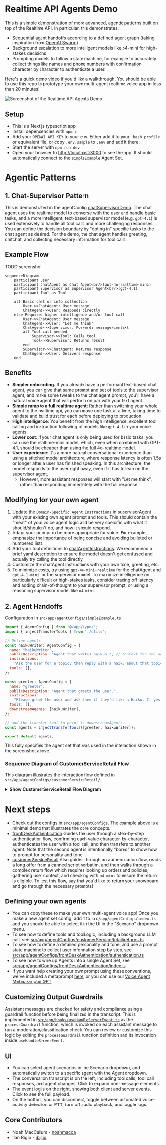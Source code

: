 # Realtime API Agents Demo

This is a simple demonstration of more advanced, agentic patterns built on top of the Realtime API. In particular, this demonstrates:
- Sequential agent handoffs according to a defined agent graph (taking inspiration from [OpenAI Swarm](https://github.com/openai/swarm))
- Background escalation to more intelligent models like o4-mini for high-stakes decisions
- Prompting models to follow a state machine, for example to accurately collect things like names and phone numbers with confirmation character by character to authenticate a user.

Here's a quick [demo video](https://x.com/OpenAIDevs/status/1880306081517432936) if you'd like a walkthrough. You should be able to use this repo to prototype your own multi-agent realtime voice app in less than 20 minutes!

![Screenshot of the Realtime API Agents Demo](/public/screenshot.png)

## Setup

- This is a Next.js typescript app
- Install dependencies with `npm i`
- Add your `OPENAI_API_KEY` to your env. Either add it to your `.bash_profile` or equivalent file, or copy `.env.sample` to `.env` and add it there.
- Start the server with `npm run dev`
- Open your browser to [http://localhost:3000](http://localhost:3000) to see the app. It should automatically connect to the `simpleExample` Agent Set.

# Agentic Patterns

## 1. Chat-Supervisor Pattern

This is demonstrated in the agentConfig [chatSupervisorDemo](src/app/agentConfigs/chatSupervisorDemo/index.ts). The chat agent uses the realtime model to converse with the user and handle basic tasks, and a more intelligent, text-based supervisor model (e.g. `gpt-4.1`) is used extensively to handle all tool calls and more challenging responses. You can define the decision boundary by "opting in" specific tasks to the chat agent as desired. For the demo, the chat agent handles greeting, chitchat, and collecting necessary information for tool calls.

## Example Flow
TODO screenshot

```mermaid
sequenceDiagram
    participant User
    participant ChatAgent as Chat Agent<br/>(gpt-4o-realtime-mini)
    participant Supervisor as Supervisor Agent<br/>(gpt-4.1)
    participant Tool as Tool

    alt Basic chat or info collection
        User->>ChatAgent: User message
        ChatAgent->>User: Responds directly
    else Requires higher intelligence and/or tool call
        User->>ChatAgent: User message
        ChatAgent->>User: "Let me think"
        ChatAgent->>Supervisor: Forwards message/context
        alt Tool call needed
            Supervisor->>Tool: Calls tool
            Tool->>Supervisor: Returns result
        end
        Supervisor->>ChatAgent: Returns response
        ChatAgent->>User: Delivers response
    end
```

## Benefits
- **Simpler onboarding.** If you already have a performant text-based chat agent, you can give that same prompt and set of tools to the supervisor agent, and make some tweaks to the chat agent prompt, you'll have a natural voice agent that will perform on par with your text agent.
- **Simple ramp to a full realtime agent**: Rather than switching your whole agent to the realtime api, you can move one task at a time, taking time to validate and build trust for each before deploying to production.
- **High intelligence**: You benefit from the high intelligence, excellent tool calling and instruction following of models like `gpt-4.1` in your voice agents.
- **Lower cost**: If your chat agent is only being used for basic tasks, you can use the realtime-mini model, which, even when combined with GPT-4.1, should be cheaper than using the full 4o-realtime model.
- **User experience**: It's a more natural conversational experience than using a stitched model architecture, where response latency is often 1.5s or longer after a user has finished speaking. In this architecture, the model responds to the user right away, even if it has to lean on the supervisor agent.
  - However, more assistant responses will start with "Let me think", rather than responding immediately with the full response.

## Modifying for your own agent
1. Update the `Domain-Specific Agent Instructions` in [supervisorAgent](src/app/agentConfigs/chatSupervisorDemo/supervisorAgent.ts) with your existing own agent prompt and tools. This should contain the "meat" of your voice agent logic and be very speicific with what it should/shouldn't do, and how it should respond.
2. Adapt your prompt to be more appropriate for voice. For example, emphasize the importance of being concise and avoiding bulleted or numbered lists.
3. Add your tool definitions to [chatAgentInstructions](src/app/agentConfigs/chatSupervisorDemo/index.ts). We recommend a brief yaml description to ensure the model doesn't get confused and actually try calling the tool directly.
4. Customize the chatAgent instructions with your own tone, greeting, etc.
5. To minimize costs, try using `gpt-4o-mini-realtime` for the chatAgent and `gpt-4.1-mini` for the supervisor model. To maximize intelligence on particularly difficult or high-stakes tasks, consider trading off latency and adding chain-of-thought to your supervisor prompt, or using a reasoning supervisor model like `o4-mini`.

## 2. Agent Handoffs
Configuration in `src/app/agentConfigs/simpleExample.ts`
```javascript
import { AgentConfig } from "@/app/types";
import { injectTransferTools } from "./utils";

// Define agents
const haikuWriter: AgentConfig = {
  name: "haikuWriter",
  publicDescription: "Agent that writes haikus.", // Context for the agent_transfer tool
  instructions:
    "Ask the user for a topic, then reply with a haiku about that topic.",
  tools: [],
};

const greeter: AgentConfig = {
  name: "greeter",
  publicDescription: "Agent that greets the user.",
  instructions:
    "Please greet the user and ask them if they'd like a Haiku. If yes, transfer them to the 'haiku' agent.",
  tools: [],
  downstreamAgents: [haikuWriter],
};

// add the transfer tool to point to downstreamAgents
const agents = injectTransferTools([greeter, haikuWriter]);

export default agents;
```

This fully specifies the agent set that was used in the interaction shown in the screenshot above.

### Sequence Diagram of CustomerServiceRetail Flow

This diagram illustrates the interaction flow defined in `src/app/agentConfigs/customerServiceRetail/`.

<details>
<summary><strong>Show CustomerServiceRetail Flow Diagram</strong></summary>

```mermaid
sequenceDiagram
    participant User
    participant WebClient as Next.js Client
    participant NextAPI as /api/session
    participant RealtimeAPI as OpenAI Realtime API
    participant AgentManager as Agents (authentication, returns, sales, simulatedHuman)
    participant o1mini as "o4-mini" (Escalation Model)

    Note over WebClient: User navigates to ?agentConfig=customerServiceRetail
    User->>WebClient: Open Page
    WebClient->>NextAPI: GET /api/session
    NextAPI->>RealtimeAPI: POST /v1/realtime/sessions
    RealtimeAPI->>NextAPI: Returns ephemeral session
    NextAPI->>WebClient: Returns ephemeral token (JSON)

    Note right of WebClient: Start RTC handshake
    WebClient->>RealtimeAPI: Offer SDP (WebRTC)
    RealtimeAPI->>WebClient: SDP answer
    WebClient->>WebClient: DataChannel "oai-events" established

    Note over AgentManager: Default agent is "authentication"
    User->>WebClient: "Hi, I'd like to return my snowboard."
    WebClient->>AgentManager: conversation.item.create (role=user)
    WebClient->>RealtimeAPI: {type: "conversation.item.create"}
    WebClient->>RealtimeAPI: {type: "response.create"}

    authentication->>AgentManager: Requests user info, calls authenticate_user_information()
    AgentManager-->>WebClient: function_call => name="authenticate_user_information"
    WebClient->>WebClient: handleFunctionCall => verifies details

    Note over AgentManager: After user is authenticated
    authentication->>AgentManager: transferAgents("returns")
    AgentManager-->>WebClient: function_call => name="transferAgents" args={ destination: "returns" }
    WebClient->>WebClient: setSelectedAgentName("returns")

    Note over returns: The user wants to process a return
    returns->>AgentManager: function_call => checkEligibilityAndPossiblyInitiateReturn
    AgentManager-->>WebClient: function_call => name="checkEligibilityAndPossiblyInitiateReturn"

    Note over WebClient: The WebClient calls /api/chat/completions with model="o4-mini"
    WebClient->>o1mini: "Is this item eligible for return?"
    o1mini->>WebClient: "Yes/No (plus notes)"

    Note right of returns: Returns uses the result from "o4-mini"
    returns->>AgentManager: "Return is approved" or "Return is denied"
    AgentManager->>WebClient: conversation.item.create (assistant role)
    WebClient->>User: Displays final verdict
```

</details>

# Next steps
- Check out the configs in `src/app/agentConfigs`. The example above is a minimal demo that illustrates the core concepts.
- [frontDeskAuthentication](src/app/agentConfigs/frontDeskAuthentication) Guides the user through a step-by-step authentication flow, confirming each value character-by-character, authenticates the user with a tool call, and then transfers to another agent. Note that the second agent is intentionally "bored" to show how to prompt for personality and tone.
- [customerServiceRetail](src/app/agentConfigs/customerServiceRetail) Also guides through an authentication flow, reads a long offer from a canned script verbatim, and then walks through a complex return flow which requires looking up orders and policies, gathering user context, and checking with `o4-mini` to ensure the return is eligible. To test this flow, say that you'd like to return your snowboard and go through the necessary prompts!

## Defining your own agents
- You can copy these to make your own multi-agent voice app! Once you make a new agent set config, add it to `src/app/agentConfigs/index.ts` and you should be able to select it in the UI in the "Scenario" dropdown menu.
- To see how to define tools and toolLogic, including a background LLM call, see [src/app/agentConfigs/customerServiceRetail/returns.ts](src/app/agentConfigs/customerServiceRetail/returns.ts)
- To see how to define a detailed personality and tone, and use a prompt state machine to collect user information step by step, see [src/app/agentConfigs/frontDeskAuthentication/authentication.ts](src/app/agentConfigs/frontDeskAuthentication/authentication.ts)
- To see how to wire up Agents into a single Agent Set, see [src/app/agentConfigs/frontDeskAuthentication/index.ts](src/app/agentConfigs/frontDeskAuthentication/index.ts)
- If you want help creating your own prompt using these conventions, we've included a metaprompt [here](src/app/agentConfigs/voiceAgentMetaprompt.txt), or you can use our [Voice Agent Metaprompter GPT](https://chatgpt.com/g/g-678865c9fb5c81918fa28699735dd08e-voice-agent-metaprompt-gpt)

## Customizing Output Guardrails
Assistant messages are checked for safety and compliance using a guardrail function before being finalized in the transcript. This is implemented in [`src/app/hooks/useHandleServerEvent.ts`](src/app/hooks/useHandleServerEvent.ts) as the `processGuardrail` function, which is invoked on each assistant message to run a moderation/classification check. You can review or customize this logic by editing the `processGuardrail` function definition and its invocation inside `useHandleServerEvent`.

## UI
- You can select agent scenarios in the Scenario dropdown, and automatically switch to a specific agent with the Agent dropdown.
- The conversation transcript is on the left, including tool calls, tool call responses, and agent changes. Click to expand non-message elements.
- The event log is on the right, showing both client and server events. Click to see the full payload.
- On the bottom, you can disconnect, toggle between automated voice-activity detection or PTT, turn off audio playback, and toggle logs.

## Core Contributors
- Noah MacCallum - [noahmacca](https://x.com/noahmacca)
- Ilan Bigio - [ibigio](https://github.com/ibigio)
